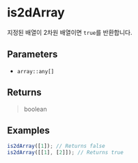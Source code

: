 # is2dArray <Badge type="tip" text="JavaScript" /><Badge type="info" text="Dart" />

지정된 배열이 2차원 배열이면 `true`를 반환합니다.

## Parameters

- `array::any[]`

## Returns

> boolean

## Examples

```javascript
is2dArray([1]); // Returns false
is2dArray([[1], [2]]); // Returns true
```
